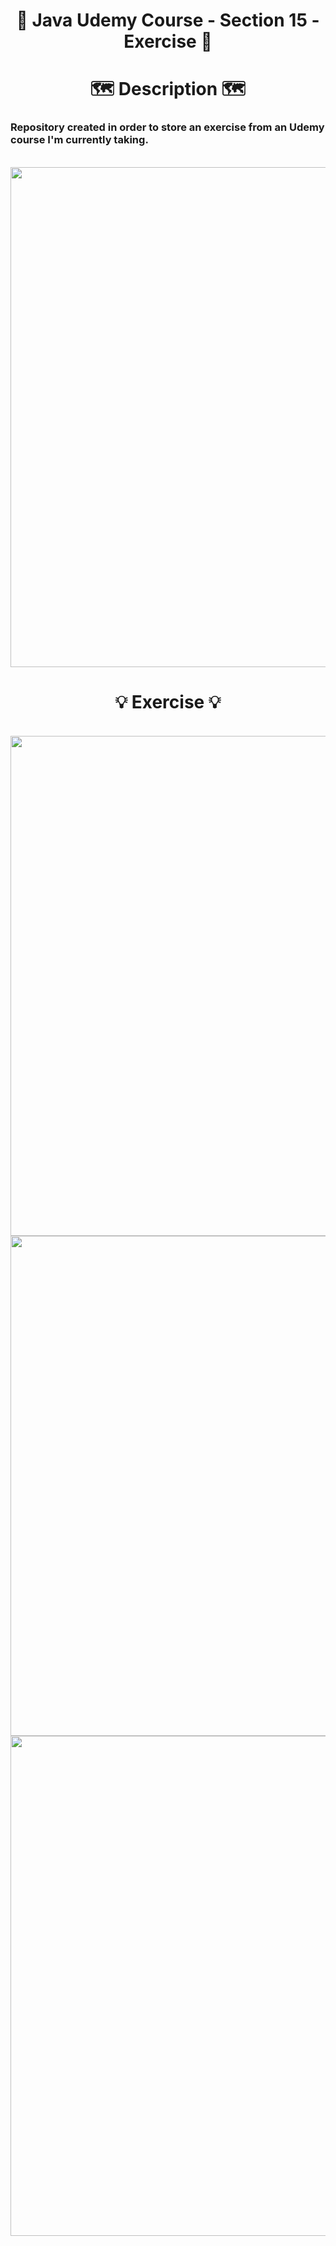 <h1 align="center">
  🌳 Java Udemy Course - Section 15 - Exercise 🌳
</h1>

<h1 align="center">
  🗺️ Description 🗺️
</h1>
  
<h3>
  Repository created in order to store an exercise from an Udemy course I'm currently taking.
</h3>
  
<p align="center" width="100%">
  
  <br>
  <img width="800" align="center" src="https://www.themasterpicks.com/wp-content/uploads/2020/04/22b22287602523.5dbd29081561d.gif"/>

</p>

<h1 align="center">
  💡 Exercise 💡
</h1>

<p align="center" width="100%">
  
  <br>
  <img width="800" align="center" src="https://user-images.githubusercontent.com/84252664/164787938-55659e64-053c-4630-a90c-49e66599ef89.png"/>
  <img width="800" align="center" src="https://user-images.githubusercontent.com/84252664/164788027-44a7078e-4ad4-4f37-b39f-5a853030f126.png"/>
  <img width="800" align="center" src="https://user-images.githubusercontent.com/84252664/164788101-fb8fbc8c-83cf-4222-a82d-c32ca0452a1d.png"/>

</p>

